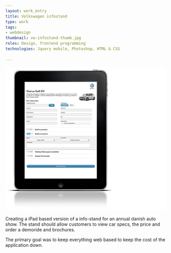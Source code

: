 ```yaml
---
layout: work_entry
title: Volkswagen infostand
type: work
tags:
- webdesign
thumbnail: vw-infostand-thumb.jpg
roles: Design, frontend programming
technologies: Jquery mobile, Photoshop, HTML & CSS

---
```


<img src="/assets/images/work/2011-11-15_volkswagen_infostand.jpg" title="" alt="Volkswagen infostand" />

Creating a iPad based version of a info-stand for an annual danish auto show. The stand should allow customers to view car specs, the price and order a demoride and brochures.

The primary goal was to keep everything web based to keep the cost of the application down.